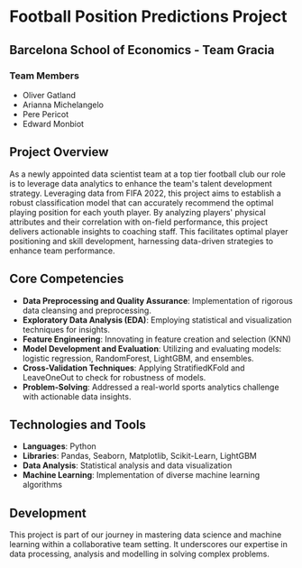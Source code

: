 # Football Position Predictions Project

## Barcelona School of Economics - Team Gracia

### Team Members
- Oliver Gatland
- Arianna Michelangelo
- Pere Pericot
- Edward Monbiot

## Project Overview
As a newly appointed data scientist team at a top tier football club our role is to leverage data analytics to enhance the team's talent development strategy. Leveraging data from FIFA 2022, this project aims to establish a robust classification model that can accurately recommend the optimal playing position for each youth player. 
By analyzing players' physical attributes and their correlation with on-field performance, this project delivers actionable insights to coaching staff. This facilitates optimal player positioning and skill development, harnessing data-driven strategies to enhance team performance.

## Core Competencies
- **Data Preprocessing and Quality Assurance**: Implementation of rigorous data cleansing and preprocessing.
- **Exploratory Data Analysis (EDA)**: Employing statistical and visualization techniques for insights.
- **Feature Engineering**: Innovating in feature creation and selection (KNN)
- **Model Development and Evaluation**: Utilizing and evaluating models: logistic regression, RandomForest, LightGBM, and ensembles.
- **Cross-Validation Techniques**: Applying StratifiedKFold and LeaveOneOut to check for robustness of models.
- **Problem-Solving**: Addressed a real-world sports analytics challenge with actionable data insights.

## Technologies and Tools
- **Languages**: Python
- **Libraries**: Pandas, Seaborn, Matplotlib, Scikit-Learn, LightGBM
- **Data Analysis**: Statistical analysis and data visualization
- **Machine Learning**: Implementation of diverse machine learning algorithms

## Development
This project is part of our journey in mastering data science and machine learning within a collaborative team setting. It underscores our expertise in data processing, analysis and modelling in solving complex problems.
